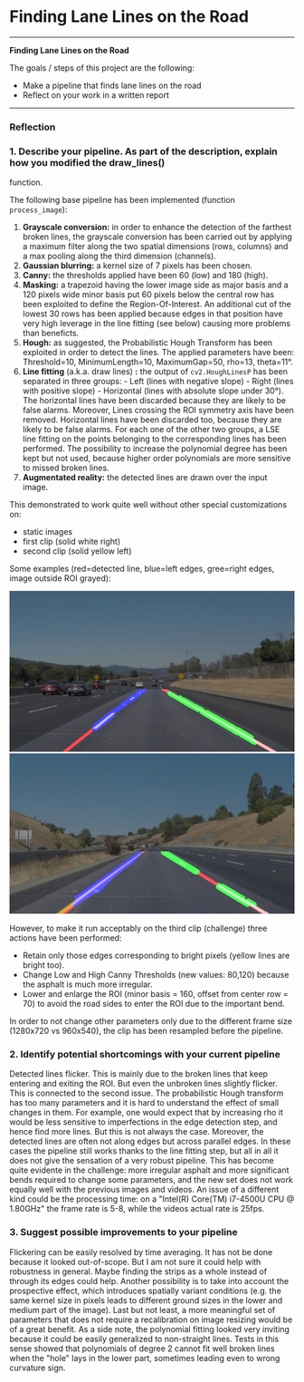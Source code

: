 # **Finding Lane Lines on the Road**

---

**Finding Lane Lines on the Road**

The goals / steps of this project are the following:
* Make a pipeline that finds lane lines on the road
* Reflect on your work in a written report


---

### Reflection

### 1. Describe your pipeline. As part of the description, explain how you modified the draw_lines()
function.


The following base pipeline has been implemented (function `process_image`):

 1. **Grayscale conversion:** in order to enhance the detection of the farthest broken lines, the
    grayscale conversion has been carried out by applying a maximum filter along the two spatial
    dimensions (rows, columns) and a max pooling along the third dimension (channels).
 2. **Gaussian blurring:** a kernel size of 7 pixels has been chosen.
 3. **Canny:** the thresholds applied have been 60 (low) and 180 (high).
 4. **Masking:** a trapezoid having the lower image side as major basis and a 120 pixels wide minor
    basis put 60 pixels below the central row has been exploited to define the Region-Of-Interest.
    An additional cut of the lowest 30 rows has been applied because edges in that position have
    very high leverage in the line fitting (see below) causing more problems than beneficts.
 5. **Hough:** as suggested, the Probabilistic Hough Transform has been exploited in order to detect
    the lines. The applied parameters have been: Threshold=10, MinimumLength=10, MaximumGap=50,
    rho=13, theta=11°.
 6. **Line fitting** (a.k.a. draw lines) **:** the output of `cv2.HoughLinesP` has been separated in
    three groups:
     \- Left (lines with negative slope)
     \- Right (lines with positive slope)
     \- Horizontal (lines with absolute slope under 30°).
    The horizontal lines have been discarded because they are likely to be false alarms. Moreover,
    Lines crossing the ROI symmetry axis have been removed. Horizontal lines have been discarded
    too, because they are likely to be false alarms. For each one of the other two groups, a
    LSE line fitting on the points belonging to the corresponding lines has been performed. The
    possibility to increase the polynomial degree has been kept but not used, because higher order
    polynomials are more sensitive to missed broken lines.
 7. **Augmentated reality:** the detected lines are drawn over the input image.

This demonstrated to work quite well without other special customizations on:

 - static images
 - first clip (solid white right)
 - second clip (solid yellow left)

Some examples (red=detected line, blue=left edges, gree=right edges, image outside ROI grayed):

![image1](test_images_output/debug-solidWhiteCurve.jpg)
![image2](test_images_output/debug-solidYellowCurve2.jpg)

However, to make it run acceptably on the third clip (challenge) three actions have been performed:

 - Retain only those edges corresponding to bright pixels (yellow lines are bright too).
 - Change Low and High Canny Thresholds (new values: 80,120) because the asphalt is much more
   irregular.
 - Lower and enlarge the ROI (minor basis = 160, offset from center row = 70) to avoid the road
   sides to enter the ROI due to the important bend.

In order to not change other parameters only due to the different frame size (1280x720 vs 960x540),
the clip has been resampled before the pipeline.

### 2. Identify potential shortcomings with your current pipeline

Detected lines flicker. This is mainly due to the broken lines that keep entering and exiting the
ROI. But even the unbroken lines slightly flicker. This is connected to the second issue.
The probabilistic Hough transform has too many parameters and it is hard to understand the effect of
small changes in them. For example, one would expect that by increasing rho it would be less
sensitive to imperfections in the edge detection step, and hence find more lines. But this is not
always the case. Moreover, the detected lines are often not along edges but across parallel edges.
In these cases the pipeline still works thanks to the line fitting step, but all in all it does not
give the sensation of a very robust pipeline. This has become quite evidente in the challenge: more
irregular asphalt and more significant bends required to change some parameters, and the new set
does not work equally well with the previous images and videos.
An issue of a different kind could be the processing time: on a "Intel(R) Core(TM) i7-4500U CPU @
1.80GHz" the frame rate is 5-8, while the videos actual rate is 25fps.


### 3. Suggest possible improvements to your pipeline

Flickering can be easily resolved by time averaging. It has not be done because it looked
out-of-scope. But I am not sure it could help with robustness in general. Maybe finding the strips
as a whole instead of through its edges could help. Another possibility is to take into account the
prospective effect, which introduces spatially variant conditions (e.g. the same kernel size in
pixels leads to different ground sizes in the lower and medium part of the image). Last but not
least, a more meaningful set of parameters that does not require a recalibration on image resizing
would be of a great benefit.
As a side note, the polynomial fitting looked very inviting because it could be easily generalized
to non-straight lines. Tests in this sense showed that polynomials of degree 2 cannot fit well
broken lines when the "hole" lays in the lower part, sometimes leading even to wrong curvature sign.
